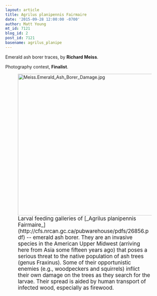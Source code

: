 ```yaml
---
layout: article
title: Agrilus planipennis Fairmaire
date: '2015-09-28 12:00:00 -0700'
author: Matt Young
mt_id: 7121
blog_id: 2
post_id: 7121
basename: agrilus_planipe
---
```

Emerald ash borer traces, by **Richard Meiss**.

Photography contest, **Finalist**.

<figure>
<img src="http://pandasthumb.org/archives/2015/07/01/Meiss.Emerald_Ash_Borer_Damage.jpg" alt="Meiss.Emerald_Ash_Borer_Damage.jpg" width="600" height="450" />
<figcaption markdown="span">
<big>Larval feeding galleries of [_Agrilus planipennis Fairmaire_](http://cfs.nrcan.gc.ca/pubwarehouse/pdfs/26856.pdf) -- emerald ash borer. They are an invasive species in the American Upper Midwest (arriving here from Asia some fifteen years ago) that poses a serious threat to the native population of ash trees (genus Fraxinus).  Some of their opportunistic enemies (e.g., woodpeckers and squirrels) inflict their own damage on the trees as they search for the larvae.  Their spread is aided by human transport of infected wood, especially as firewood.</big>

</figcaption>
</figure>
